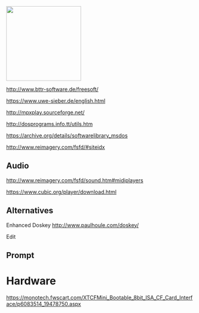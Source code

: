 <img src="https://user-images.githubusercontent.com/38451588/127482226-e67f4267-7245-4e89-8b6c-4aec09c49c5a.png" width="200" />




http://www.bttr-software.de/freesoft/

https://www.uwe-sieber.de/english.html

http://mpxplay.sourceforge.net/


http://dosprograms.info.tt/utils.htm

https://archive.org/details/softwarelibrary_msdos

http://www.reimagery.com/fsfd/#siteidx


## Audio

http://www.reimagery.com/fsfd/sound.htm#midiplayers

https://www.cubic.org/player/download.html


## Alternatives

Enhanced Doskey http://www.paulhoule.com/doskey/

Edit 


## Prompt

# Hardware

https://monotech.fwscart.com/XTCFMini_Bootable_8bit_ISA_CF_Card_Interface/p6083514_19478750.aspx
